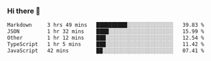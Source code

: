 ### Hi there 👋

<!--
**WShiBin/WShiBin** is a ✨ _special_ ✨ repository because its `README.md` (this file) appears on your GitHub profile.

Here are some ideas to get you started:

- 🔭 I’m currently working on ...
- 🌱 I’m currently learning ...
- 👯 I’m looking to collaborate on ...
- 🤔 I’m looking for help with ...
- 💬 Ask me about ...
- 📫 How to reach me: ...
- 😄 Pronouns: ...
- ⚡ Fun fact: ...
-->

<!--START_SECTION:waka-->

```txt
Markdown     3 hrs 49 mins   ██████████░░░░░░░░░░░░░░░   39.83 %
JSON         1 hr 32 mins    ████░░░░░░░░░░░░░░░░░░░░░   15.99 %
Other        1 hr 12 mins    ███░░░░░░░░░░░░░░░░░░░░░░   12.54 %
TypeScript   1 hr 5 mins     ███░░░░░░░░░░░░░░░░░░░░░░   11.42 %
JavaScript   42 mins         ██░░░░░░░░░░░░░░░░░░░░░░░   07.41 %
```

<!--END_SECTION:waka-->
